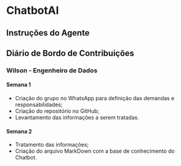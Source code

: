 # ChatbotAI

## Instruções do Agente

## Diário de Bordo de Contribuições

### Wilson - Engenheiro de Dados

#### Semana 1

- Criação do grupo no WhatsApp para definição das demandas e responsabilidades;
- Criação do repositório no GitHub;
- Levantamento das informações a serem tratadas.

#### Semana 2 

- Tratamento das informações;
- Criação do arquivo MarkDown com a base de conhecimento do Chatbot.
